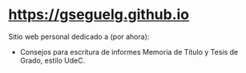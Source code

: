 # https://gseguelg.github.io
Sitio web personal dedicado a (por ahora):
- Consejos para escritura de informes Memoria de Título y Tesis de Grado, estilo UdeC.
